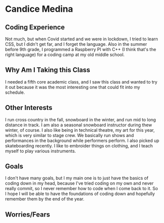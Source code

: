 # Candice Medina

## Coding Experience
Not much, but when Covid started and we were in lockdown, I tried to learn CSS, but I didn't get far, and I forget the language. Also in the summer before 9th grade, I programmed a Raspberry PI with C++ (I think that's the right language) for a coding camp at my old middle school.

## Why Am I Taking this Class
I needed a fifth core academic class, and I saw this class and wanted to try it out because it was the  most interesting one that could fit into my schedule.

## Other Interests
I run cross country in the fall, snowboard in the winter, and run mid to long distance in track. I am also a seasonal snowboard instructor during thew winter, of course. I also like being in technical theatre, my art for this year, which is very similar to stage crew. We basically run shows and performances in the background while performers perform. I also picked up skateboarding recently. I like to embroider things on clothing, and I teach myself to play various instruments.

## Goals
I don't have many goals, but I my main one is to just have the basics of coding down in my head, because I've tried coding on my own and never really commit, so I never remember how to code when I come back to it. So I hope I will be able to have the foundations of coding down and hopefully remember them by the end of the year.

## Worries/Fears
